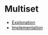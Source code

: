 # Multiset

- [Explonation](https://github.com/raywenderlich/swift-algorithm-club/tree/master/Multiset)
- [Implementation](https://github.com/robrix/Set/blob/master/Set/Multiset.swift)